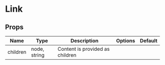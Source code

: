 # Link

## Props
Name | Type | Description | Options | Default
-- | -- | -- | -- | --
children | node, string | Content is provided as children | | |